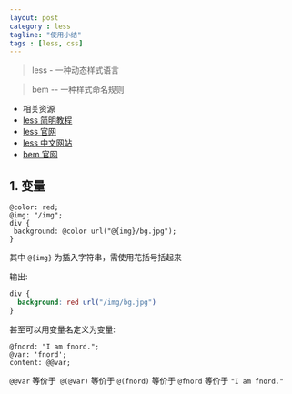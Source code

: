 ```yaml
---
layout: post
category : less
tagline: "使用小结"
tags : [less, css]
---
```

> less - 一种动态样式语言

> bem -- 一种样式命名规则

* 相关资源
 * [less 简明教程](http://www.bootcss.com/p/lesscss/)
 * [less 官网](http://lesscss.org/)
 * [less 中文网站](http://less.bootcss.com/)
 * [bem 官网](http://getbem.com/)


## 1. 变量

```less
@color: red;
@img: "/img";
div {
 background: @color url("@{img}/bg.jpg");
}
```
其中 `@{img}` 为插入字符串，需使用花括号括起来
 
输出:

```css
div {
  background: red url("/img/bg.jpg")
}
```

甚至可以用变量名定义为变量:

```less
@fnord: "I am fnord.";
@var: 'fnord';
content: @@var;
```

`@@var` 等价于` @(@var)` 等价于 `@(fnord)` 等价于 `@fnord` 等价于 `"I am fnord."`
